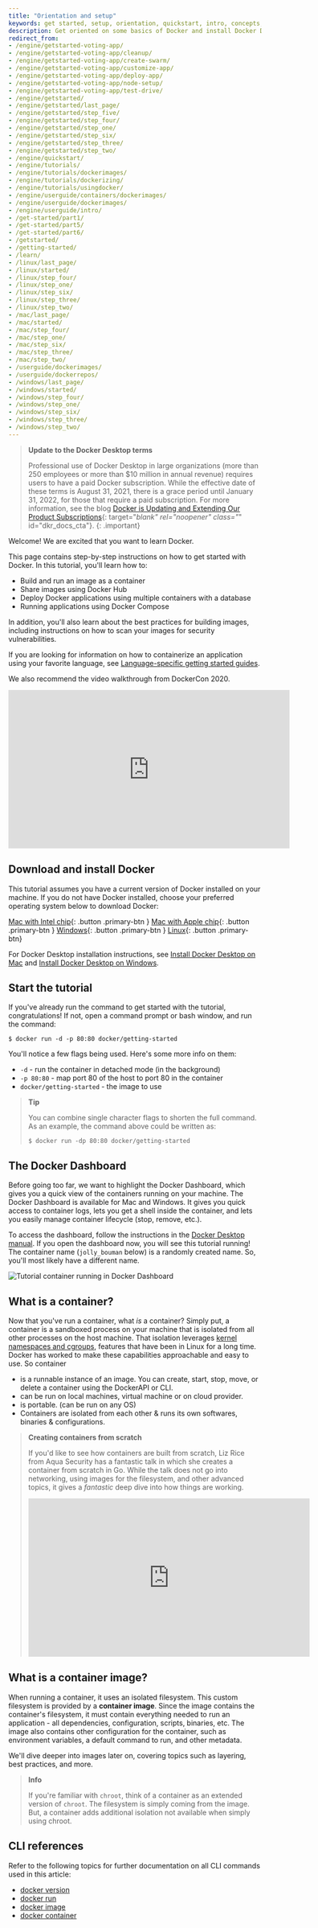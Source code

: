 ```yaml
---
title: "Orientation and setup"
keywords: get started, setup, orientation, quickstart, intro, concepts, containers, docker desktop
description: Get oriented on some basics of Docker and install Docker Desktop.
redirect_from:
- /engine/getstarted-voting-app/
- /engine/getstarted-voting-app/cleanup/
- /engine/getstarted-voting-app/create-swarm/
- /engine/getstarted-voting-app/customize-app/
- /engine/getstarted-voting-app/deploy-app/
- /engine/getstarted-voting-app/node-setup/
- /engine/getstarted-voting-app/test-drive/
- /engine/getstarted/
- /engine/getstarted/last_page/
- /engine/getstarted/step_five/
- /engine/getstarted/step_four/
- /engine/getstarted/step_one/
- /engine/getstarted/step_six/
- /engine/getstarted/step_three/
- /engine/getstarted/step_two/
- /engine/quickstart/
- /engine/tutorials/
- /engine/tutorials/dockerimages/
- /engine/tutorials/dockerizing/
- /engine/tutorials/usingdocker/
- /engine/userguide/containers/dockerimages/
- /engine/userguide/dockerimages/
- /engine/userguide/intro/
- /get-started/part1/
- /get-started/part5/
- /get-started/part6/
- /getstarted/
- /getting-started/
- /learn/
- /linux/last_page/
- /linux/started/
- /linux/step_four/
- /linux/step_one/
- /linux/step_six/
- /linux/step_three/
- /linux/step_two/
- /mac/last_page/
- /mac/started/
- /mac/step_four/
- /mac/step_one/
- /mac/step_six/
- /mac/step_three/
- /mac/step_two/
- /userguide/dockerimages/
- /userguide/dockerrepos/
- /windows/last_page/
- /windows/started/
- /windows/step_four/
- /windows/step_one/
- /windows/step_six/
- /windows/step_three/
- /windows/step_two/
---
```


> **Update to the Docker Desktop terms**
>
> Professional use of Docker Desktop in large organizations (more than 250 employees or more than $10 million in annual revenue) requires users to have a paid Docker subscription. While the effective date of these terms is August 31, 2021, there is a grace period until January 31, 2022, for those that require a paid subscription. For more information, see the blog [Docker is Updating and Extending Our Product Subscriptions](https://www.docker.com/blog/updating-product-subscriptions/){: target="_blank" rel="noopener" class="_" id="dkr_docs_cta"}.
{: .important}

Welcome! We are excited that you want to learn Docker.

This page contains step-by-step instructions on how to get started with Docker. In this tutorial, you'll learn how to:

- Build and run an image as a container
- Share images using Docker Hub
- Deploy Docker applications using multiple containers with a database
- Running applications using Docker Compose

In addition, you'll also learn about the best practices for building images, including instructions on how to scan your images for security vulnerabilities.

If you are looking for information on how to containerize an application using your favorite language, see [Language-specific getting started guides](../language/index.md).

We also recommend the video walkthrough from DockerCon 2020.

<iframe width="560" height="315" src="https://www.youtube-nocookie.com/embed/iqqDU2crIEQ?start=30" frameborder="0" allow="accelerometer; autoplay; encrypted-media; gyroscope; picture-in-picture" allowfullscreen></iframe>

## Download and install Docker

This tutorial assumes you have a current version of Docker installed on your
machine. If you do not have Docker installed, choose your preferred operating system below to download Docker:

[Mac with Intel chip](https://desktop.docker.com/mac/main/amd64/Docker.dmg?utm_source=docker&utm_medium=webreferral&utm_campaign=docs-driven-download-mac-amd64){: .button .primary-btn }
[Mac with Apple chip](https://desktop.docker.com/mac/main/arm64/Docker.dmg?utm_source=docker&utm_medium=webreferral&utm_campaign=docs-driven-download-mac-arm64){: .button .primary-btn }
[Windows](https://desktop.docker.com/win/main/amd64/Docker%20Desktop%20Installer.exe?utm_source=docker&utm_medium=webreferral&utm_campaign=docs-driven-download-win-amd64){: .button .primary-btn }
[Linux](../engine/install/index.md){: .button .primary-btn}

For Docker Desktop installation instructions, see [Install Docker Desktop on Mac](../desktop/mac/install.md) and [Install Docker Desktop on Windows](../desktop/windows/install.md).

## Start the tutorial

If you've already run the command to get started with the tutorial, congratulations! If not, open a command prompt or bash window, and run the command:

```console
$ docker run -d -p 80:80 docker/getting-started
```

You'll notice a few flags being used. Here's some more info on them:

- `-d` - run the container in detached mode (in the background)
- `-p 80:80` - map port 80 of the host to port 80 in the container
- `docker/getting-started` - the image to use

> **Tip**
>
> You can combine single character flags to shorten the full command.
> As an example, the command above could be written as:
>
> ```console
> $ docker run -dp 80:80 docker/getting-started
> ```

## The Docker Dashboard

Before going too far, we want to highlight the Docker Dashboard, which gives
you a quick view of the containers running on your machine. The Docker Dashboard is available for Mac and Windows. 
It gives you quick access to container logs, lets you get a shell inside the container, and lets you
easily manage container lifecycle (stop, remove, etc.).

To access the dashboard, follow the instructions in the
[Docker Desktop manual](../desktop/dashboard.md). If you open the dashboard
now, you will see this tutorial running! The container name (`jolly_bouman` below) is a
randomly created name. So, you'll most likely have a different name.

![Tutorial container running in Docker Dashboard](images/tutorial-in-dashboard.png)

## What is a container?

Now that you've run a container, what _is_ a container? Simply put, a container is
a sandboxed process on your machine that is isolated from all other processes
on the host machine. That isolation leverages [kernel namespaces and cgroups](https://medium.com/@saschagrunert/demystifying-containers-part-i-kernel-space-2c53d6979504),
features that have been in Linux for a long time. Docker has worked to make these
capabilities approachable and easy to use. So container

- is a runnable instance of an image. You can create, start, stop, move, or delete a container using the DockerAPI or CLI.
- can be run on local machines, virtual machine or on cloud provider.
- is portable. (can be run on any OS)
- Containers are isolated from each other & runs its own softwares, binaries & configurations.



> **Creating containers from scratch**
>
> If you'd like to see how containers are built from scratch, Liz Rice from Aqua Security
> has a fantastic talk in which she creates a container from scratch in Go. While the talk
> does not go into networking, using images for the filesystem, and other advanced topics, 
> it gives a _fantastic_ deep dive into how things are working.
> 
> <iframe width="560" height="315" src="https://www.youtube-nocookie.com/embed/8fi7uSYlOdc" frameborder="0" allow="accelerometer; autoplay; encrypted-media; gyroscope; picture-in-picture" allowfullscreen></iframe>

## What is a container image?

When running a container, it uses an isolated filesystem. This custom filesystem is provided 
by a **container image**. Since the image contains the container's filesystem, it must contain everything 
needed to run an application - all dependencies, configuration, scripts, binaries, etc. The 
image also contains other configuration for the container, such as environment variables,
a default command to run, and other metadata.

We'll dive deeper into images later on, covering topics such as layering, best practices, and more.

> **Info**
>
> If you're familiar with `chroot`, think of a container as an extended version of `chroot`. The
> filesystem is simply coming from the image. But, a container adds additional isolation not
> available when simply using chroot.

## CLI references

Refer to the following topics for further documentation on all CLI commands used in this article:

- [docker version](../engine/reference/commandline/version.md)
- [docker run](../engine/reference/commandline/run.md)
- [docker image](../engine/reference/commandline/image.md)
- [docker container](../engine/reference/commandline/container.md)

